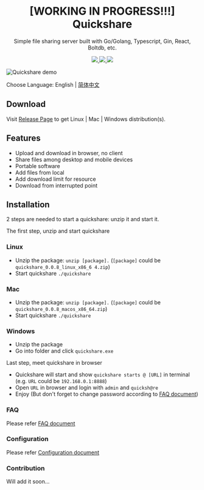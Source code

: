 <h1 align="center">
  [WORKING IN PROGRESS!!!] Quickshare
</h1>
<p align="center">
  Simple file sharing server built with Go/Golang, Typescript, Gin, React, Boltdb, etc.
</p>
<p align="center">
  <a href="https://travis-ci.org/ihexxa/quickshare">
    <img src="https://travis-ci.org/ihexxa/quickshare.svg?branch=main" />
  </a>
  <a href="https://goreportcard.com/report/github.com/ihexxa/quickshare">
    <img src="https://goreportcard.com/badge/github.com/ihexxa/quickshare" />
  </a>
  <a href="https://gitter.im/quickshare/Lobby?utm_source=share-link&utm_medium=link&utm_campaign=share-link">
    <img src="https://badges.gitter.im/Join%20Chat.svg" />
  </a>
<p>

![Quickshare demo](./demo.jpg)

Choose Language: English | [简体中文](./docs/README_zh-cn.md)

## Download

Visit [Release Page](https://github.com/ihexxa/quickshare/releases) to get Linux | Mac | Windows distribution(s).

## Features

- Upload and download in browser, no client
- Share files among desktop and mobile devices
- Portable software
- Add files from local
- Add download limit for resource
- Download from interrupted point

## Installation

2 steps are needed to start a quickshare: unzip it and start it.

The first step, unzip and start quickshare

### Linux

- Unzip the package: `unzip [package].` (`[package]` could be `quickshare_0.0.8_linux_x86_6 4.zip`)
- Start quickshare `./quickshare`

### Mac

- Unzip the package: `unzip [package].` (`[package]` could be `quickshare_0.0.8_macos_x86_64.zip`)
- Start quickshare `./quickshare`

### Windows

- Unzip the package
- Go into folder and click `quickshare.exe`

Last step, meet quickshare in browser

- Quickshare will start and show `quickshare starts @ [URL]` in terminal (e.g. `URL` could be `192.168.0.1:8888`)
- Open `URL` in browser and login with `admin` and `quicksh@re`
- Enjoy (But don't forget to change password according to [FAQ document](./docs/FAQ_en-us.md))

### FAQ

Please refer [FAQ document](./docs/FAQ_en-us.md)

### Configuration

Please refer [Configuration document](./docs/CONFIG_en-us.md)

### Contribution

Will add it soon...
